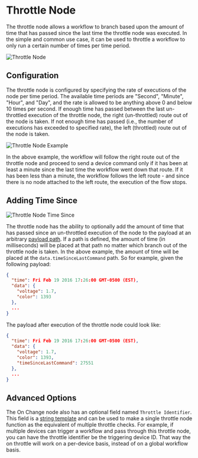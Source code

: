 # Throttle Node

The throttle node allows a workflow to branch based upon the amount of time that has passed since the last time the throttle node was executed.  In the simple and common use case, it can be used to throttle a workflow to only run a certain number of times per time period.

![Throttle Node](/images/workflows/logic/throttle-node.png "Throttle Node")

## Configuration

The throttle node is configured by specifying the rate of executions of the node per time period.  The available time periods are "Second", "Minute", "Hour", and "Day", and the rate is allowed to be anything above 0 and below 10 times per second.  If enough time has passed between the last un-throttled execution of the throttle node, the right (un-throttled) route out of the node is taken.  If not enough time has passed (i.e., the number of executions has exceeded to specified rate), the left (throttled) route out of the node is taken.

![Throttle Node Example](/images/workflows/logic/throttle-node-example.png "Throttle Node Example")

In the above example, the workflow will follow the right route out of the throttle node and proceed to send a device command only if it has been at least a minute since the last time the workflow went down that route.  If it has been less than a minute, the workflow follows the left route - and since there is no node attached to the left route, the execution of the flow stops.

## Adding Time Since

![Throttle Node Time Since](/images/workflows/logic/throttle-node-time-since.png "Throttle Node Time Since")

The throttle node has the ability to optionally add the amount of time that has passed since an un-throttled execution of the node to the payload at an arbitrary [payload path](/workflows/accessing-payload-data/#payload-paths).  If a path is defined, the amount of time (in milliseconds) will be placed at that path no matter which branch out of the throttle node is taken.  In the above example, the amount of time will be placed at the `data.timeSinceLastCommand` path.  So for example, given the following payload:

```JSON
{
  "time": Fri Feb 19 2016 17:26:00 GMT-0500 (EST),
  "data": {
    "voltage": 1.7,
    "color": 1393
  },
  ...
}
```

The payload after execution of the throttle node could look like:

```JSON
{
  "time": Fri Feb 19 2016 17:26:00 GMT-0500 (EST),
  "data": {
    "voltage": 1.7,
    "color": 1393,
    "timeSinceLastCommand": 27551
  },
  ...
}
```

## Advanced Options

The On Change node also has an optional field named `Throttle Identifier`. This field is a [string template](/workflows/accessing-payload-data/#string-templates) and can be used to make a single throttle node function as the equivalent of multiple throttle checks. For example, if multiple devices can trigger a workflow and pass through this throttle node, you can have the throttle identifier be the triggering device ID. That way the on throttle will work on a per-device basis, instead of on a global workflow basis.
